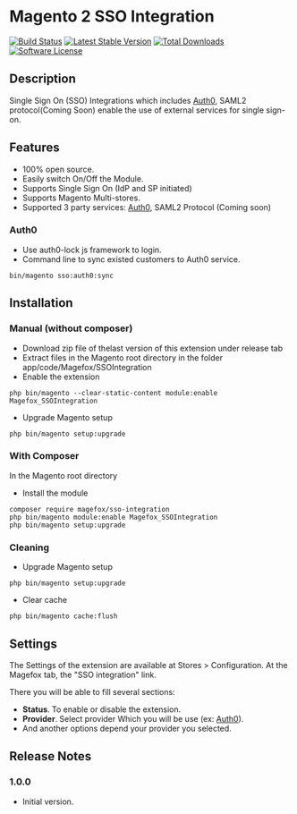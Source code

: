 # Magento 2 SSO Integration
[![Build Status](https://img.shields.io/travis/magefox/sso-integration.svg?style=flat)](https://travis-ci.org/magefox/sso-integration)
[![Latest Stable Version](https://poser.pugx.org/magefox/sso-integration/v/stable)](https://packagist.org/packages/magefox/sso-integration)
[![Total Downloads](https://poser.pugx.org/magefox/sso-integration/downloads)](https://packagist.org/packages/magefox/sso-integration)
[![Software License](https://img.shields.io/badge/license-GPL-green.svg?style=flat)](http://opensource.org/licenses/gpl-2.0.php)
## Description
Single Sign On (SSO) Integrations which includes [Auth0](https://auth0.com), SAML2 protocol(Coming Soon) enable the use of external services for single sign-on.
<!--- [Try Demo](http://demo.magefox.com) --->

## Features
- 100% open source.
- Easily switch On/Off the Module.
- Supports Single Sign On (IdP and SP initiated)
- Supports Magento Multi-stores.
- Supported 3 party services: [Auth0](https://auth0.com), SAML2 Protocol (Coming soon)

### Auth0
- Use auth0-lock js framework to login.
- Command line to sync existed customers to Auth0 service.
```
bin/magento sso:auth0:sync
```

## Installation
### Manual (without composer)
- Download zip file of thelast version of this extension under release tab
- Extract files in the Magento root directory in the folder app/code/Magefox/SSOIntegration
- Enable the extension
```
php bin/magento --clear-static-content module:enable Magefox_SSOIntegration
```
- Upgrade Magento setup
```
php bin/magento setup:upgrade
```

### With Composer
In the Magento root directory
- Install the module
```
composer require magefox/sso-integration
php bin/magento module:enable Magefox_SSOIntegration 
php bin/magento setup:upgrade
```

### Cleaning
- Upgrade Magento setup
```
php bin/magento setup:upgrade
```
- Clear cache
```
php bin/magento cache:flush
```

## Settings
The Settings of the extension are available at Stores > Configuration. At the Magefox tab, the "SSO integration" link.

There you will be able to fill several sections:
- **Status**. To enable or disable the extension.
- **Provider**. Select provider Which you will be use (ex: [Auth0](https://auth0.com)).
- And another options depend your provider you selected.  

## Release Notes
### 1.0.0
* Initial version.
